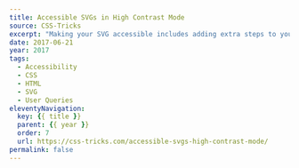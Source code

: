```yaml
---
title: Accessible SVGs in High Contrast Mode
source: CSS-Tricks
excerpt: "Making your SVG accessible includes adding extra steps to your workflow, but is well-worth it"
date: 2017-06-21
year: 2017
tags:
  - Accessibility
  - CSS
  - HTML
  - SVG
  - User Queries
eleventyNavigation:
  key: {{ title }}
  parent: {{ year }}
  order: 7
  url: https://css-tricks.com/accessible-svgs-high-contrast-mode/
permalink: false
---
```

